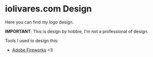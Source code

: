 # iolivares.com Design

Here you can find my *logo* design.

**IMPORTANT**: This is design by hobbie, I'm not a professional of design.

Tools I  used to design this:

- [Adobe Fireworks](https://en.wikipedia.org/wiki/Adobe_Fireworks) <3